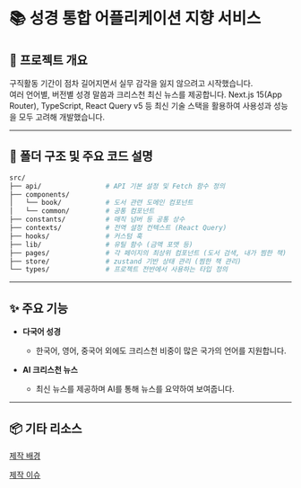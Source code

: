 # 📚 성경 통합 어플리케이션 지향 서비스

## 🧾 프로젝트 개요

구직활동 기간이 점차 길어지면서 실무 감각을 잃지 않으려고 시작했습니다.   
여러 언어별, 버전별 성경 말씀과 크리스천 최신 뉴스를 제공합니다. Next.js 15(App Router), TypeScript, React Query v5 등 최신 기술 스택을 활용하여 사용성과 성능을 모두 고려해 개발했습니다.

---

## 📁 폴더 구조 및 주요 코드 설명

```bash
src/
├── api/                # API 기본 설정 및 Fetch 함수 정의
├── components/         
│   └── book/           # 도서 관련 도메인 컴포넌트
│   └── common/         # 공통 컴포넌트
├── constants/          # 매직 넘버 등 공통 상수
├── contexts/           # 전역 설정 컨텍스트 (React Query)
├── hooks/              # 커스텀 훅
├── lib/                # 유틸 함수 (금액 포맷 등)
├── pages/              # 각 페이지의 최상위 컴포넌트 (도서 검색, 내가 찜한 책)
├── store/              # zustand 기반 상태 관리 (찜한 책 관리)
└── types/              # 프로젝트 전반에서 사용하는 타입 정의
```

---

## ✨ 주요 기능
- **다국어 성경**
  - 한국어, 영어, 중국어 외에도 크리스천 비중이 많은 국가의 언어를 지원합니다.

- **AI 크리스천 뉴스**
  - 최신 뉴스를 제공하며 AI를 통해 뉴스를 요약하여 보여줍니다.

---

## 📦 기타 리소스
[제작 배경](https://velog.io/@_sky/%EC%83%9D%EC%A1%B4%EC%9D%84-%EC%9C%84%ED%95%9C-%EC%82%AC%EC%9D%B4%EB%93%9C-%ED%94%84%EB%A1%9C%EC%A0%9D%ED%8A%B8-%EA%B0%9C%EB%B0%9C%EA%B8%B0)

[제작 이슈](https://linen-blarney-a50.notion.site/1ab39938811b806e8f6ef1e82acbf390?v=1ab39938811b81428ba8000cc7650b8e)